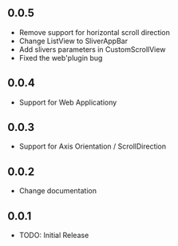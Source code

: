 ## 0.0.5

* Remove support for horizontal scroll direction
* Change ListView to SliverAppBar
* Add slivers parameters in CustomScrollView
* Fixed the web'plugin bug

## 0.0.4

* Support for Web Applicationy

## 0.0.3

* Support for Axis Orientation / ScrollDirection

## 0.0.2

* Change documentation

## 0.0.1
* TODO: Initial Release
